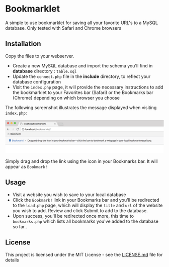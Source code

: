 # Bookmarklet
A simple to use bookmarklet for saving all your favorite URL's to a MySQL database. Only tested with Safari and Chrome browsers

## Installation
Copy the files to your webserver. 

* Create a new MySQL database and import the schema you'll find in **database** directory : `table.sql`
* Update the `connect.php` file in the **include** directory, to reflect your database configuration
* Visit the `index.php` page, it will provide the necessary instructions to add the bookmarklet to your Favorites bar (Safari) or the Bookmarks bar (Chrome) depending on which browser you choose


The following screenshot illustrates the message displayed when visiting `index.php`:

![Screenshot](https://raw.githubusercontent.com/nrollr/Bookmarklet/screenshot/images/screenshot%402px.png)

Simply drag and drop the link using the icon in your Bookmarks bar. It will appear as `Bookmark!`

## Usage

* Visit a website you wish to save to your local database
* Click the `Bookmark!` link in your Bookmarks bar and you'll be redirected to the `load.php` page, which will display the `title` and `url` of the website you wish to add. Review and click Submit to add to the database.
* Upon success, you'll be redirected once more, this time to `bookmarks.php` which lists all bookmarks you've added to the database so far..

## License

This project is licensed under the MIT License - see the [LICENSE.md](LICENSE.md) file for details